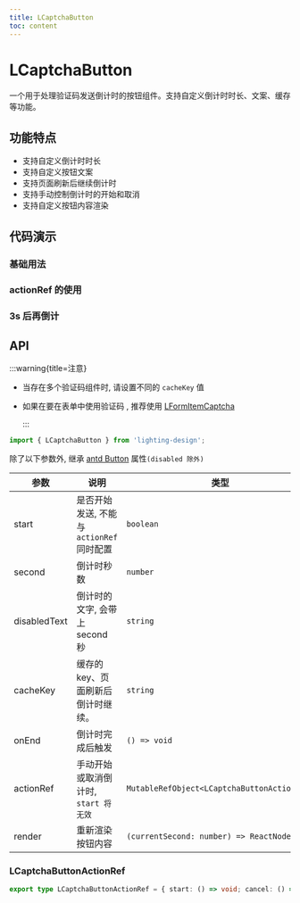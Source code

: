 ```yaml
---
title: LCaptchaButton
toc: content
---
```


# LCaptchaButton

一个用于处理验证码发送倒计时的按钮组件。支持自定义倒计时时长、文案、缓存等功能。

## 功能特点

- 支持自定义倒计时时长
- 支持自定义按钮文案
- 支持页面刷新后继续倒计时
- 支持手动控制倒计时的开始和取消
- 支持自定义按钮内容渲染

## 代码演示

### 基础用法

<code src='./demos/Demo1.tsx'></code>

### actionRef 的使用

<code src='./demos/Demo3.tsx'></code>

### 3s 后再倒计

<code src='./demos/Demo2.tsx'></code>

<!-- <code src='./demos/Demo12.tsx'></code> -->

## API

:::warning{title=注意}

- 当存在多个验证码组件时, 请设置不同的 `cacheKey` 值

- 如果在要在表单中使用验证码 , 推荐使用 [LFormItemCaptcha](/components/form-item-captcha)

  :::

```ts
import { LCaptchaButton } from 'lighting-design';
```

除了以下参数外, 继承 [antd Button](https://ant.design/components/button-cn/) 属性`(disabled 除外)`

| 参数         | 说明                                    | 类型                                        | 默认值                |
| ------------ | --------------------------------------- | ------------------------------------------- | --------------------- |
| start        | 是否开始发送, 不能与`actionRef`同时配置 | `boolean`                                   | `true`                |
| second       | 倒计时秒数                              | `number`                                    | `60 `                 |
| disabledText | 倒计时的文字, 会带上 second 秒          | `string`                                    | `'重发'`              |
| cacheKey     | 缓存的 key、页面刷新后倒计时继续。      | `string`                                    | `'__CaptchaButton__'` |
| onEnd        | 倒计时完成后触发                        | `() => void`                                | `- `                  |
| actionRef    | 手动开始或取消倒计时, `start 将无效`    | `MutableRefObject<LCaptchaButtonActionRef>` | `- `                  |
| render       | 重新渲染按钮内容                        | `(currentSecond: number) => ReactNode`      | `- `                  |

### LCaptchaButtonActionRef

```ts
export type LCaptchaButtonActionRef = { start: () => void; cancel: () => void } | undefined;
```
